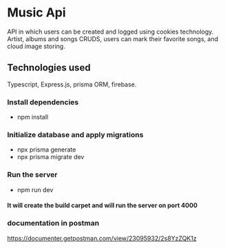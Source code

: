 # Music Api

API in which users can be created and logged using cookies technology. Artist,
albums and songs CRUDS, users can mark their favorite songs, and cloud image
storing.

## Technologies used
Typescript, Express.js, prisma ORM, firebase.

### Install dependencies
- npm install

### Initialize database and apply migrations
- npx prisma generate 
- npx prisma migrate dev

### Run the server
- npm run dev
#### It will create the build carpet and will run the server on port 4000

### documentation in postman
https://documenter.getpostman.com/view/23095932/2s8YzZQK1z
